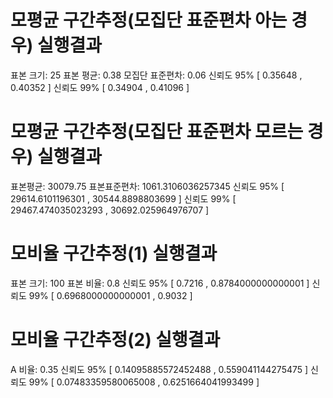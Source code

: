 # 모평균 구간추정(모집단 표준편차 아는 경우) 실행결과

표본 크기: 25
표본 평균: 0.38
모집단 표준편차: 0.06
신뢰도 95% [ 0.35648 , 0.40352 ]
신뢰도 99% [ 0.34904 , 0.41096 ]

# 모평균 구간추정(모집단 표준편차 모르는 경우) 실행결과

표본평균: 30079.75 표본표준편차: 1061.3106036257345
신뢰도 95% [ 29614.6101196301 , 30544.8898803699 ]
신뢰도 99% [ 29467.474035023293 , 30692.025964976707 ]

# 모비율 구간추정(1) 실행결과

표본 크기: 100
표본 비율: 0.8
신뢰도 95% [ 0.7216 , 0.8784000000000001 ]
신뢰도 99% [ 0.6968000000000001 , 0.9032 ]

# 모비율 구간추정(2) 실행결과

A 비율: 0.35
신뢰도 95% [ 0.14095885572452488 , 0.559041144275475 ]
신뢰도 99% [ 0.07483359580065008 , 0.6251664041993499 ]
